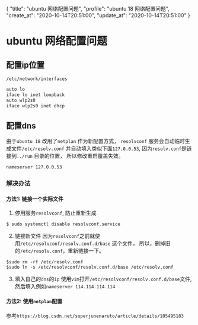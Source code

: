 {
  "title": "ubuntu 网络配置问题",
  "profile": "ubuntu 18 网络配置问题",
  "create_at": "2020-10-14T20:51:00",
  "update_at": "2020-10-14T20:51:00"
}
# ubuntu 网络配置问题

## 配置ip位置
`/etc/network/interfaces`

```bash
auto lo
iface lo inet loopback
auto wlp2s0
iface wlp2s0 inet dhcp
```

## 配置dns
由于`ubuntu 18` 改用了`netplan` 作为新配置方式，
`resolvconf` 服务会自动临时生成文件`/etc/resolv.conf`
并自动填入类似下面`127.0.0.53`,
因为`resolv.conf`是链接到`../run` 目录的位置， 所以修改重启覆盖失效。
```bash
nameserver 127.0.0.53
```

### 解决办法
#### 方法1: 链接一个实际文件  
1. 停用服务`resolvconf`, 防止重新生成
```
$ sudo systemctl disable resolvconf.service
```

2. 链接新文件
因为`resolvconf`之前就使用`/etc/resolvconf/resolv.conf.d/base` 这个文件，
所以，删掉旧的`/etc/resolv.conf`，重新链接一下。
```
$sudo rm -rf /etc/resolv.conf
$sudo ln -s /etc/resolvconf/resolv.conf.d/base /etc/resolv.conf
```
3. 填入自己的`dns`的`ip`
使用`vim`打开`/etc/resolvconf/resolv.conf.d/base`文件, 然后填入例如`nameserver 114.114.114.114`

#### 方法2: 使用`netplan`配置
参考`https://blog.csdn.net/superjunenaruto/article/details/105495183`
